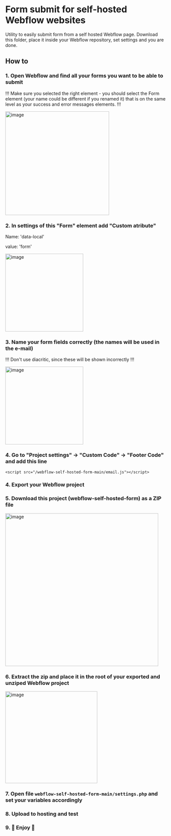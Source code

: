 # Form submit for self-hosted Webflow websites
Utility to easily submit form from a self hosted Webflow page. Download this folder, place it inside your Webflow repository, set settings and you are done.

## How to

### 1. Open Webflow and find all your forms you want to be able to submit

!!! Make sure you selected the right element - you should select the Form element (your name could be different if you renamed it) that is on the same level as your success and error messages elements. !!! 

<img width="325" alt="image" src="https://user-images.githubusercontent.com/30877483/229381472-9cb980fa-25ce-415e-abc5-e5e92af9b384.png">

### 2. In settings of this "Form" element add "Custom atribute"
Name: 'data-local'

value: 'form'

<img width="244" alt="image" src="https://user-images.githubusercontent.com/30877483/229381504-d22bef2b-497b-4822-a433-345a055fec5b.png">

### 3. Name your form fields correctly (the names will be used in the e-mail)

!!! Don't use diacritic, since these will be shown incorrectly !!!

<img width="244" alt="image" src="https://user-images.githubusercontent.com/30877483/229381567-ee39af7c-9c0a-4d26-ab10-a277aac7c80d.png">

### 4. Go to "Project settings" -> "Custom Code" -> "Footer Code" and add this line

```<script src="/webflow-self-hosted-form-main/email.js"></script>```

### 4. Export your Webflow project

### 5. Download this project (webflow-self-hosted-form) as a ZIP file

<img width="479" alt="image" src="https://user-images.githubusercontent.com/30877483/229381392-d01bdc9e-61ef-466e-b0c1-fb77a38b017c.png">

### 6. Extract the zip and place it in the root of your exported and unziped Webflow project

<img width="288" alt="image" src="https://user-images.githubusercontent.com/30877483/229381938-c246fa54-3c15-4705-8355-2eef1d89b1e8.png">

### 7. Open file `webflow-self-hosted-form-main/settings.php` and set your variables accordingly

### 8. Upload to hosting and test

### 9. 🚀 Enjoy 🚀
